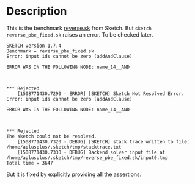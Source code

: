 # Description

This is the benchmark [reverse.sk](http://people.csail.mit.edu/asolar/gal/reverse.sk.html) from Sketch.
But `sketch reverse_pbe_fixed.sk` raises an error. To be checked later.

```
SKETCH version 1.7.4
Benchmark = reverse_pbe_fixed.sk
Error: input ids cannot be zero (addAndClause)

ERROR WAS IN THE FOLLOWING NODE: name_14__AND



*** Rejected
    [1508771430.7290 - ERROR] [SKETCH] Sketch Not Resolved Error: Error: input ids cannot be zero (addAndClause)

ERROR WAS IN THE FOLLOWING NODE: name_14__AND



*** Rejected
The sketch could not be resolved.
    [1508771430.7320 - DEBUG] [SKETCH] stack trace written to file: /home/aplusplus/.sketch/tmp/stacktrace.txt
    [1508771430.7330 - DEBUG] Backend solver input file at /home/aplusplus/.sketch/tmp/reverse_pbe_fixed.sk/input0.tmp
Total time = 3647
```

But it is fixed by explicitly providing all the assertions.

